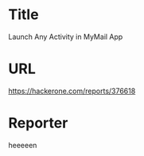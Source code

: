 # Title
Launch Any Activity in MyMail App
# URL 
https://hackerone.com/reports/376618
# Reporter 
heeeeen

